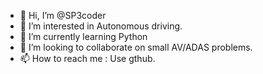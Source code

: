 - 👋 Hi, I’m @SP3coder
- 👀 I’m interested in Autonomous driving. 
- 🌱 I’m currently learning Python
- 💞️ I’m looking to collaborate on small AV/ADAS problems.
- 📫 How to reach me : Use gthub.

<!---
SP3coder/SP3coder is a ✨ special ✨ repository because its `README.md` (this file) appears on your GitHub profile.
You can click the Preview link to take a look at your changes.
--->
